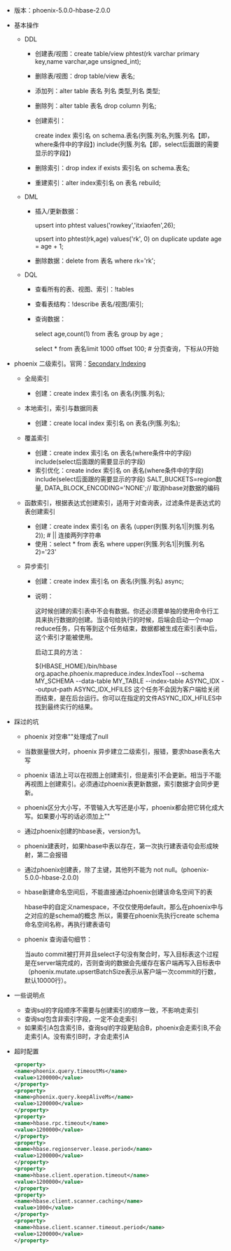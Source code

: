 - 版本：phoenix-5.0.0-hbase-2.0.0

- 基本操作

  - DDL

    - 创建表/视图：create table/view phtest(rk varchar primary key,name varchar,age unsigned_int);

    - 删除表/视图：drop table/view 表名;

    - 添加列：alter table 表名 列名 类型,列名 类型;

    - 删除列：alter table 表名 drop column 列名;

    - 创建索引：

      create index 索引名 on schema.表名(列簇.列名,列簇.列名【即，where条件中的字段】) include(列簇.列名【即，select后面跟的需要显示的字段】)

    - 删除索引：drop index if exists 索引名 on schema.表名;

    - 重建索引：alter index索引名 on 表名 rebuild;

  - DML

    - 插入/更新数据：

      upsert into phtest values('rowkey','itxiaofen',26); 

      upsert into phtest(rk,age) values('rk', 0) on duplicate update age = age + 1;

    - 删除数据：delete from 表名 where rk='rk';

  - DQL

    - 查看所有的表、视图、索引：!tables

    - 查看表结构：!describe 表名/视图/索引;

    - 查询数据：

      select age,count(1) from 表名 group by age ;

      select * from 表名limit 1000 offset 100; # 分页查询，下标从0开始

- phoenix 二级索引。官网：[Secondary Indexing](http://phoenix.apache.org/secondary_indexing.html)

  - 全局索引

    - 创建：create index  索引名 on 表名(列簇.列名);

  - 本地索引，索引与数据同表

    - 创建：create local index 索引名 on 表名(列簇.列名);

  - 覆盖索引

    - 创建：create index 索引名 on 表名(where条件中的字段) include(select后面跟的需要显示的字段) 
    - 索引优化：create index 索引名 on 表名(where条件中的字段) include(select后面跟的需要显示的字段) SALT_BUCKETS=region数量, DATA_BLOCK_ENCODING='NONE';// 取消hbase对数据的编码

  - 函数索引，根据表达式创建索引，适用于对查询表，过滤条件是表达式的表创建索引

    - 创建：create index 索引名 on 表名 (upper(列簇.列名1||列簇.列名2));  #  || 连接两列字符串
    - 使用：select * from 表名 where upper(列簇.列名1||列簇.列名2)='23'

  - 异步索引

    - 创建：create index 索引名 on 表名(列簇.列名) async;

    - 说明：

      这时候创建的索引表中不会有数据。你还必须要单独的使用命令行工具来执行数据的创建。当语句给执行的时候，后端会启动一个map reduce任务，只有等到这个任务结束，数据都被生成在索引表中后，这个索引才能被使用。

      启动工具的方法：

      ${HBASE_HOME}/bin/hbase org.apache.phoenix.mapreduce.index.IndexTool
        	--schema MY_SCHEMA --data-table MY_TABLE --index-table ASYNC_IDX
        	--output-path ASYNC_IDX_HFILES
      	这个任务不会因为客户端给关闭而结束，是在后台运行。你可以在指定的文件ASYNC_IDX_HFILES中找到最终实行的结果。

- 踩过的坑

  - phoenix 对空串""处理成了null

  - 当数据量很大时，phoenix 异步建立二级索引，报错，要求hbase表名大写
  
  - phoenix 语法上可以在视图上创建索引，但是索引不会更新。相当于不能再视图上创建索引。必须通过phoenix表更新数据，索引数据才会同步更新。

  - phoenix区分大小写，不管输入大写还是小写，phoenix都会把它转化成大写。如果要小写的话必须加上""

  - 通过phoenix创建的hbase表，version为1。

  - phoenix建表时，如果hbase中表以存在，第一次执行建表语句会形成映射，第二会报错

  - 通过phoenix创建表，除了主键，其他列不能为 not null。(phoenix-5.0.0-hbase-2.0.0)

  - hbase新建命名空间后，不能直接通过phoenix创建该命名空间下的表

    hbase中的自定义namespace，不仅仅使用default，那么在phoenix中与之对应的是schema的概念 所以，需要在phoenix先执行create schema 命名空间名称，再执行建表语句
  
  - phoenix 查询语句细节：

    当auto commit被打开并且select子句没有聚合时，写入目标表这个过程是在server端完成的，否则查询的数据会先缓存在客户端再写入目标表中（phoenix.mutate.upsertBatchSize表示从客户端一次commit的行数，默认10000行）。

- 一些说明点
  - 查询sql的字段顺序不需要与创建索引的顺序一致，不影响走索引
  - 查询sql包含非索引字段，一定不会走索引
  - 如果索引A包含索引B，查询sql的字段更贴合B，phoenix会走索引B,不会走索引A。没有索引B时，才会走索引A

- 超时配置

  ```xml
  <property>
  <name>phoenix.query.timeoutMs</name>
  <value>1200000</value>
  </property>
  <property>
  <name>phoenix.query.keepAliveMs</name>
  <value>1200000</value>
  </property>
  <property>
  <name>hbase.rpc.timeout</name>
  <value>1200000</value>
  </property>
  <property>
  <name>hbase.regionserver.lease.period</name>
  <value>1200000</value>
  </property>
  <property>
  <name>hbase.client.operation.timeout</name>
  <value>1200000</value>
  </property>
  <property>
  <name>hbase.client.scanner.caching</name>
  <value>1000</value>
  </property>
  <property>
  <name>hbase.client.scanner.timeout.period</name>
  <value>1200000</value>
  </property>
  ```

  

    
